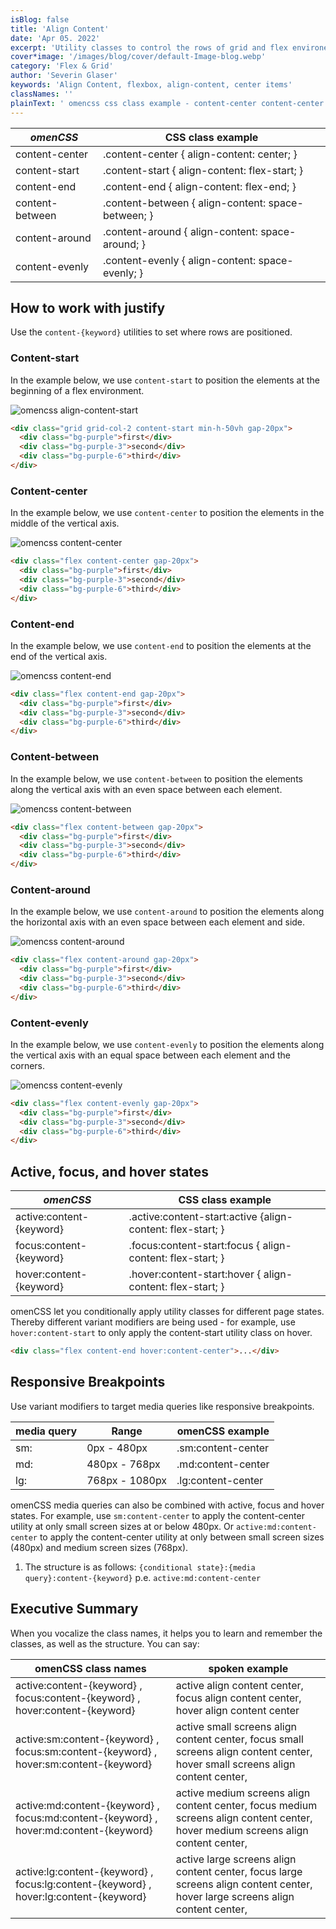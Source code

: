 ```yaml
---
isBlog: false
title: 'Align Content'
date: 'Apr 05. 2022'
excerpt: 'Utility classes to control the rows of grid and flex environements.'
cover*image: '/images/blog/cover/default-Image-blog.webp'
category: 'Flex & Grid'
author: 'Severin Glaser'
keywords: 'Align Content, flexbox, align-content, center items'
classNames: ''
plainText: ' omencss css class example - content-center content-center align-content: center; content-start content-start align-content: flex-start; content-end content-end align-content: flex-end; content-between content-between align-content: space-between; content-around content-around align-content: space-around; content-evenly content-evenly align-content: space-evenly; how to work with justify use the content- keyword utilities to set where rows are positioned content-start in the example below we use content-start to position the elements at the beginning of a flex environment ! omencss align-content-start images docs flex align-content-start webp?style=centerme html div class=grid grid-col-2 content-start min-h-50vh gap-20px div class=bg-purple first div div class=bg-purple-3 second div div class=bg-purple-6 third div div content-center in the example below we use content-center to position the elements in the middle of the vertical axis ! omencss content-center images docs flex align-content-center webp?style=centerme html div class=flex content-center gap-20px div class=bg-purple first div div class=bg-purple-3 second div div class=bg-purple-6 third div div content-end in the example below we use content-end to position the elements at the end of the vertical axis ! omencss content-end images docs flex align-content-end webp?style=centerme html div class=flex content-end gap-20px div class=bg-purple first div div class=bg-purple-3 second div div class=bg-purple-6 third div div content-between in the example below we use content-between to position the elements along the vertical axis with an even space between each element ! omencss content-between images docs flex align-content-between webp?style=centerme html div class=flex content-between gap-20px div class=bg-purple first div div class=bg-purple-3 second div div class=bg-purple-6 third div div content-around in the example below we use content-around to position the elements along the horizontal axis with an even space between each element and side ! omencss content-around images docs flex align-content-around webp?style=centerme html div class=flex content-around gap-20px div class=bg-purple first div div class=bg-purple-3 second div div class=bg-purple-6 third div div content-evenly in the example below we use content-evenly to position the elements along the vertical axis with an equal space between each element and the corners ! omencss content-evenly images docs flex align-content-evenly webp?style=centerme html div class=flex content-evenly gap-20px div class=bg-purple first div div class=bg-purple-3 second div div class=bg-purple-6 third div div active focus and hover states omencss css class example - active:content- keyword active :content-start:active align-content: flex-start; focus:content- keyword focus :content-start:focus align-content: flex-start; hover:content- keyword hover :content-start:hover align-content: flex-start; omencss let you conditionally apply utility classes for different page states thereby different variant modifiers are being used - for example use hover:content-start to only apply the content-start utility class on hover html div class=flex content-end hover:content-center div responsive breakpoints use variant modifiers to target media queries like responsive breakpoints media query range omencss example - sm: 0px - 480px sm:content-center md: 480px - 768px md:content-center lg: 768px - 1080px lg:content-center omencss media queries can also be combined with active focus and hover states for example use sm:content-center to apply the content-center utility at only small screen sizes at or below 480px or active:md:content-center to apply the content-center utility at only between small screen sizes 480px and medium screen sizes 768px 1 the structure is as follows: conditional state : media query :content- keyword p e active:md:content-center executive summary when you vocalize the class names it helps you to learn and remember the classes as well as the structure you can say: omencss class names spoken example - - active:content- keyword focus:content- keyword hover:content- keyword active align content center focus align content center hover align content center active:sm:content- keyword focus:sm:content- keyword hover:sm:content- keyword active small screens align content center focus small screens align content center hover small screens align content center active:md:content- keyword focus:md:content- keyword hover:md:content- keyword active medium screens align content center focus medium screens align content center hover medium screens align content center active:lg:content- keyword focus:lg:content- keyword hover:lg:content- keyword active large screens align content center focus large screens align content center hover large screens align content center '
---
```


| _omenCSS_       | CSS class example                                  |
| --------------- | -------------------------------------------------- |
| content-center  | .content-center { align-content: center; }         |
| content-start   | .content-start { align-content: flex-start; }      |
| content-end     | .content-end { align-content: flex-end; }          |
| content-between | .content-between { align-content: space-between; } |
| content-around  | .content-around { align-content: space-around; }   |
| content-evenly  | .content-evenly { align-content: space-evenly; }   |

## How to work with justify

Use the `content-{keyword}` utilities to set where rows are positioned.

### Content-start

In the example below, we use `content-start` to position the elements at the beginning of a flex environment.

![omencss align-content-start](/images/docs/flex/align-content-start.webp?style=centerme)

```html
<div class="grid grid-col-2 content-start min-h-50vh gap-20px">
  <div class="bg-purple">first</div>
  <div class="bg-purple-3">second</div>
  <div class="bg-purple-6">third</div>
</div>
```

### Content-center

In the example below, we use `content-center` to position the elements in the middle of the vertical axis.

![omencss content-center](/images/docs/flex/align-content-center.webp?style=centerme)

```html
<div class="flex content-center gap-20px">
  <div class="bg-purple">first</div>
  <div class="bg-purple-3">second</div>
  <div class="bg-purple-6">third</div>
</div>
```

### Content-end

In the example below, we use `content-end` to position the elements at the end of the vertical axis.

![omencss content-end](/images/docs/flex/align-content-end.webp?style=centerme)

```html
<div class="flex content-end gap-20px">
  <div class="bg-purple">first</div>
  <div class="bg-purple-3">second</div>
  <div class="bg-purple-6">third</div>
</div>
```

### Content-between

In the example below, we use `content-between` to position the elements along the vertical axis with an even space between each element.

![omencss content-between](/images/docs/flex/align-content-between.webp?style=centerme)

```html
<div class="flex content-between gap-20px">
  <div class="bg-purple">first</div>
  <div class="bg-purple-3">second</div>
  <div class="bg-purple-6">third</div>
</div>
```

### Content-around

In the example below, we use `content-around` to position the elements along the horizontal axis with an even space between each element and side.

![omencss content-around](/images/docs/flex/align-content-around.webp?style=centerme)

```html
<div class="flex content-around gap-20px">
  <div class="bg-purple">first</div>
  <div class="bg-purple-3">second</div>
  <div class="bg-purple-6">third</div>
</div>
```

### Content-evenly

In the example below, we use `content-evenly` to position the elements along the vertical axis with an equal space between each element and the corners.

![omencss content-evenly](/images/docs/flex/align-content-evenly.webp?style=centerme)

```html
<div class="flex content-evenly gap-20px">
  <div class="bg-purple">first</div>
  <div class="bg-purple-3">second</div>
  <div class="bg-purple-6">third</div>
</div>
```

## Active, focus, and hover states

| _omenCSS_                | CSS class example                                           |
| ------------------------ | ----------------------------------------------------------- |
| active:content-{keyword} | .active\:content-start:active {align-content: flex-start; } |
| focus:content-{keyword}  | .focus\:content-start:focus { align-content: flex-start; }  |
| hover:content-{keyword}  | .hover\:content-start:hover { align-content: flex-start; }  |

omenCSS let you conditionally apply utility classes for different page states. Thereby different variant modifiers are being used - for example, use `hover:content-start` to only apply the content-start utility class on hover.

```html
<div class="flex content-end hover:content-center">...</div>
```

## Responsive Breakpoints

Use variant modifiers to target media queries like responsive breakpoints.

| media query | Range          | omenCSS example    |
| ----------- | -------------- | ------------------ |
| sm:         | 0px - 480px    | .sm:content-center |
| md:         | 480px - 768px  | .md:content-center |
| lg:         | 768px - 1080px | .lg:content-center |

omenCSS media queries can also be combined with active, focus and hover states. For example, use `sm:content-center` to apply the content-center utility at only small screen sizes at or below 480px. Or `active:md:content-center` to apply the content-center utility at only between small screen sizes (480px) and medium screen sizes (768px).

1. The structure is as follows: `{conditional state}:{media query}:content-{keyword}` p.e. `active:md:content-center`

## Executive Summary

When you vocalize the class names, it helps you to learn and remember the classes, as well as the structure. You can say:

| omenCSS class names                                                                   | spoken example                                                                                                                    |
| ------------------------------------------------------------------------------------- | --------------------------------------------------------------------------------------------------------------------------------- |
| active:content-{keyword} , focus:content-{keyword} , hover:content-{keyword}          | active align content center, focus align content center, hover align content center                                               |
| active:sm:content-{keyword} , focus:sm:content-{keyword} , hover:sm:content-{keyword} | active small screens align content center, focus small screens align content center, hover small screens align content center,    |
| active:md:content-{keyword} , focus:md:content-{keyword} , hover:md:content-{keyword} | active medium screens align content center, focus medium screens align content center, hover medium screens align content center, |
| active:lg:content-{keyword} , focus:lg:content-{keyword} , hover:lg:content-{keyword} | active large screens align content center, focus large screens align content center, hover large screens align content center,    |
